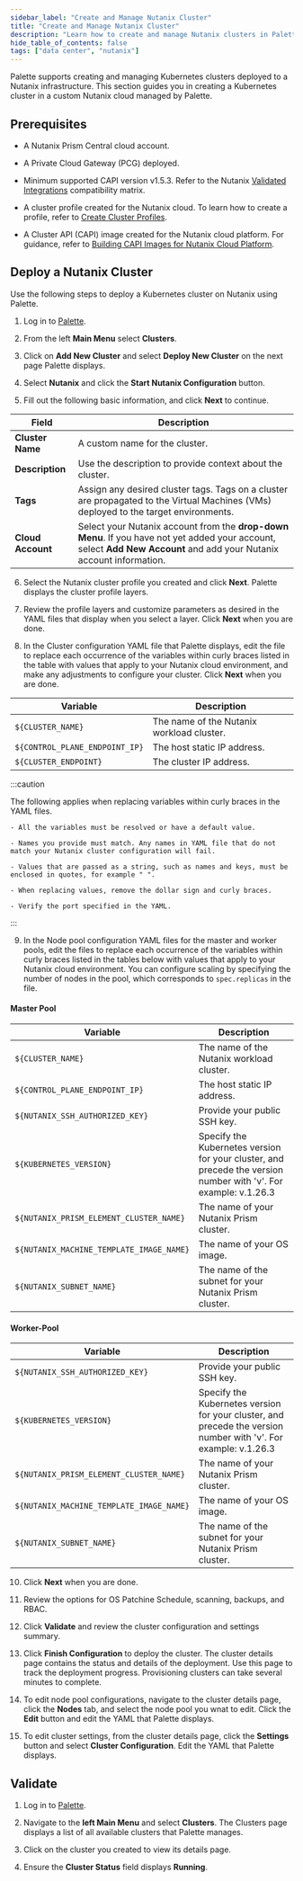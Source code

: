 ```yaml
---
sidebar_label: "Create and Manage Nutanix Cluster"
title: "Create and Manage Nutanix Cluster"
description: "Learn how to create and manage Nutanix clusters in Palette."
hide_table_of_contents: false
tags: ["data center", "nutanix"]
---
```


Palette supports creating and managing Kubernetes clusters deployed to a Nutanix infrastructure. This section guides you in creating a Kubernetes cluster in a custom Nutanix cloud managed by Palette.

## Prerequisites

- A Nutanix Prism Central cloud account.

- A Private Cloud Gateway (PCG) deployed.

- Minimum supported CAPI version v1.5.3. Refer to the Nutanix [Validated Integrations](https://opendocs.nutanix.com/capx/v1.2.x/validated_integrations/#validated-versions) compatibility matrix.

- A cluster profile created for the Nutanix cloud. To learn how to create a profile, refer to [Create Cluster Profiles](../../../profiles/cluster-profiles/create-cluster-profiles/).

- A Cluster API (CAPI) image created for the Nutanix cloud platform. For guidance, refer to [Building CAPI Images for Nutanix Cloud Platform](https://image-builder.sigs.k8s.io/capi/providers/nutanix.html#building-capi-images-for-nutanix-cloud-platform-ncp).

<!-- - The following YAML files obtained and created during cloud registration process:
  - cloudClusterTemplate.yaml
  - controlPlanePoolTemplate.yaml
  - infrastructure-component.yaml
  - workerPoolTemplate.yaml -->


## Deploy a Nutanix Cluster

Use the following steps to deploy a Kubernetes cluster on Nutanix using Palette.

1. Log in to [Palette](https://console.spectrocloud.com/).

2. From the left **Main Menu** select **Clusters**.

3. Click on **Add New Cluster** and select **Deploy New Cluster** on the next page Palette displays. 

4. Select **Nutanix** and click the **Start Nutanix Configuration** button.

5. Fill out the following basic information, and click **Next** to continue.

  | **Field** | **Description** |
  |-----------|-----------------|
  | **Cluster Name**| A custom name for the cluster. |
  | **Description**| Use the description to provide context about the cluster.|
  | **Tags**| Assign any desired cluster tags. Tags on a cluster are propagated to the Virtual Machines (VMs) deployed to the target environments.|
  | **Cloud Account** | Select your Nutanix account from the **drop-down Menu**. If you have not yet added your account, select **Add New Account** and add your Nutanix account information. |

6. Select the Nutanix cluster profile you created and click **Next**. Palette displays the cluster profile layers.

7. Review the profile layers and customize parameters as desired in the YAML files that display when you select a layer. Click **Next** when you are done.

8. In the Cluster configuration YAML file that Palette displays, edit the file to replace each occurrence of the variables within curly braces listed in the table with values that apply to your Nutanix cloud environment, and make any adjustments to configure your cluster. Click **Next** when you are done.

  | **Variable** | **Description** |
  |--------------|-----------------|
  | `${CLUSTER_NAME}`| The name of the Nutanix workload cluster. |
  | `${CONTROL_PLANE_ENDPOINT_IP}`| The host static IP address. |
  | `${CLUSTER_ENDPOINT}`| The cluster IP address. |  

  :::caution

  The following applies when replacing variables within curly braces in the YAML files.

    - All the variables must be resolved or have a default value.

    - Names you provide must match. Any names in YAML file that do not match your Nutanix cluster configuration will fail.

    - Values that are passed as a string, such as names and keys, must be enclosed in quotes, for example " ".

    - When replacing values, remove the dollar sign and curly braces.

    - Verify the port specified in the YAML.
  
  :::

9. In the Node pool configuration YAML files for the master and worker pools, edit the files to replace each occurrence of the variables within curly braces listed in the tables below with values that apply to your Nutanix cloud environment. You can configure scaling by specifying the number of nodes in the pool, which corresponds to `spec.replicas` in the file.

  #### Master Pool 

  | **Variable** | **Description** |
  |--------------|-----------------|
  | `${CLUSTER_NAME}`| The name of the Nutanix workload cluster. |
  | `${CONTROL_PLANE_ENDPOINT_IP}`| The host static IP address. |
  | `${NUTANIX_SSH_AUTHORIZED_KEY}`| Provide your public SSH key. |
  | `${KUBERNETES_VERSION}`| Specify the Kubernetes version for your cluster, and precede the version number with  'v'. For example: v.1.26.3 |
  | `${NUTANIX_PRISM_ELEMENT_CLUSTER_NAME}`| The name of your Nutanix Prism cluster. |
  | `${NUTANIX_MACHINE_TEMPLATE_IMAGE_NAME}` | The name of your OS image. |
  | `${NUTANIX_SUBNET_NAME}` | The name of the subnet for your Nutanix Prism cluster. |


<!-- ${CLUSTER_NAME}
${CONTROL_PLANE_ENDPOINT_IP}
${NUTANIX_SSH_AUTHORIZED_KEY}
${KUBERNETES_VERSION} - precede with v
${NUTANIX_PRISM_ELEMENT_CLUSTER_NAME}
${NUTANIX_MACHINE_TEMPLATE_IMAGE_NAME} - replace with OS image
${NUTANIX_SUBNET_NAME}  -->

  #### Worker-Pool

  | **Variable** | **Description** |
  |--------------|-----------------|
  | `${NUTANIX_SSH_AUTHORIZED_KEY}`| Provide your public SSH key. |
  | `${KUBERNETES_VERSION}`| Specify the Kubernetes version for your cluster, and precede the version number with  'v'. For example: v.1.26.3 |
  | `${NUTANIX_PRISM_ELEMENT_CLUSTER_NAME}`| The name of your Nutanix Prism cluster. |
  | `${NUTANIX_MACHINE_TEMPLATE_IMAGE_NAME}` | The name of your OS image. |
  | `${NUTANIX_SUBNET_NAME}` | The name of the subnet for your Nutanix Prism cluster. |


<!-- ${NUTANIX_SSH_AUTHORIZED_KEY}
${KUBERNETES_VERSION} - precede with v, no quotes 
${NUTANIX_PRISM_ELEMENT_CLUSTER_NAME}
${NUTANIX_MACHINE_TEMPLATE_IMAGE_NAME}
${NUTANIX_SUBNET_NAME}  -->


10. Click **Next** when you are done.

11. Review the options for OS Patchine Schedule, scanning, backups, and RBAC. 

12. Click **Validate** and review the cluster configuration and settings summary.

13. Click **Finish Configuration** to deploy the cluster. The cluster details page contains the status and details of the deployment. Use this page to track the deployment progress. Provisioning clusters can take several minutes to complete.

14. To edit node pool configurations, navigate to the cluster details page, click the **Nodes** tab, and select the node pool you wnat to edit. Click the **Edit** button and edit the YAML that Palette displays. 

15. To edit cluster settings, from the cluster details page, click the **Settings** button and select **Cluster Configuration**. Edit the YAML that Palette displays.


## Validate

1.  Log in to [Palette](https://console.spectrocloud.com/).

2. Navigate to the **left Main Menu** and select **Clusters**. The Clusters page displays a list of all available clusters that Palette manages.

3. Click on the cluster you created to view its details page.

4. Ensure the **Cluster Status** field displays **Running**.

